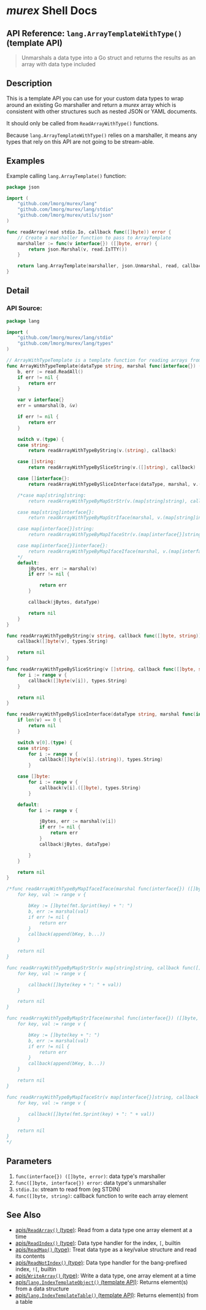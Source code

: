 # _murex_ Shell Docs

## API Reference: `lang.ArrayTemplateWithType()` (template API)

> Unmarshals a data type into a Go struct and returns the results as an array with data type included

## Description

This is a template API you can use for your custom data types to wrap around an
existing Go marshaller and return a _murex_ array which is consistent with
other structures such as nested JSON or YAML documents.

It should only be called from `ReadArrayWithType()` functions.

Because `lang.ArrayTemplateWithType()` relies on a marshaller, it means any types that
rely on this API are not going to be stream-able.



## Examples

Example calling `lang.ArrayTemplate()` function:

```go
package json

import (
	"github.com/lmorg/murex/lang"
	"github.com/lmorg/murex/lang/stdio"
	"github.com/lmorg/murex/utils/json"
)

func readArray(read stdio.Io, callback func([]byte)) error {
	// Create a marshaller function to pass to ArrayTemplate
	marshaller := func(v interface{}) ([]byte, error) {
		return json.Marshal(v, read.IsTTY())
	}

	return lang.ArrayTemplate(marshaller, json.Unmarshal, read, callback)
}
```

## Detail

### API Source:

```go
package lang

import (
	"github.com/lmorg/murex/lang/stdio"
	"github.com/lmorg/murex/lang/types"
)

// ArrayWithTypeTemplate is a template function for reading arrays from marshalled data
func ArrayWithTypeTemplate(dataType string, marshal func(interface{}) ([]byte, error), unmarshal func([]byte, interface{}) error, read stdio.Io, callback func([]byte, string)) error {
	b, err := read.ReadAll()
	if err != nil {
		return err
	}

	var v interface{}
	err = unmarshal(b, &v)

	if err != nil {
		return err
	}

	switch v.(type) {
	case string:
		return readArrayWithTypeByString(v.(string), callback)

	case []string:
		return readArrayWithTypeBySliceString(v.([]string), callback)

	case []interface{}:
		return readArrayWithTypeBySliceInterface(dataType, marshal, v.([]interface{}), callback)

	/*case map[string]string:
		return readArrayWithTypeByMapStrStr(v.(map[string]string), callback)

	case map[string]interface{}:
		return readArrayWithTypeByMapStrIface(marshal, v.(map[string]interface{}), callback)

	case map[interface{}]string:
		return readArrayWithTypeByMapIfaceStr(v.(map[interface{}]string), callback)

	case map[interface{}]interface{}:
		return readArrayWithTypeByMapIfaceIface(marshal, v.(map[interface{}]interface{}), callback)
	*/
	default:
		jBytes, err := marshal(v)
		if err != nil {

			return err
		}

		callback(jBytes, dataType)

		return nil
	}
}

func readArrayWithTypeByString(v string, callback func([]byte, string)) error {
	callback([]byte(v), types.String)

	return nil
}

func readArrayWithTypeBySliceString(v []string, callback func([]byte, string)) error {
	for i := range v {
		callback([]byte(v[i]), types.String)
	}

	return nil
}

func readArrayWithTypeBySliceInterface(dataType string, marshal func(interface{}) ([]byte, error), v []interface{}, callback func([]byte, string)) error {
	if len(v) == 0 {
		return nil
	}

	switch v[0].(type) {
	case string:
		for i := range v {
			callback([]byte(v[i].(string)), types.String)
		}

	case []byte:
		for i := range v {
			callback(v[i].([]byte), types.String)
		}

	default:
		for i := range v {

			jBytes, err := marshal(v[i])
			if err != nil {
				return err
			}
			callback(jBytes, dataType)

		}
	}

	return nil
}

/*func readArrayWithTypeByMapIfaceIface(marshal func(interface{}) ([]byte, error), v map[interface{}]interface{}, callback func([]byte, string)) error {
	for key, val := range v {

		bKey := []byte(fmt.Sprint(key) + ": ")
		b, err := marshal(val)
		if err != nil {
			return err
		}
		callback(append(bKey, b...))
	}

	return nil
}

func readArrayWithTypeByMapStrStr(v map[string]string, callback func([]byte, string)) error {
	for key, val := range v {

		callback([]byte(key + ": " + val))
	}

	return nil
}

func readArrayWithTypeByMapStrIface(marshal func(interface{}) ([]byte, error), v map[string]interface{}, callback func([]byte, string)) error {
	for key, val := range v {

		bKey := []byte(key + ": ")
		b, err := marshal(val)
		if err != nil {
			return err
		}
		callback(append(bKey, b...))
	}

	return nil
}

func readArrayWithTypeByMapIfaceStr(v map[interface{}]string, callback func([]byte, string)) error {
	for key, val := range v {

		callback([]byte(fmt.Sprint(key) + ": " + val))
	}

	return nil
}
*/
```

## Parameters

1. `func(interface{}) ([]byte, error)`: data type's marshaller
2. `func([]byte, interface{}) error`: data type's unmarshaller
3. `stdio.Io`: stream to read from (eg STDIN)
4. `func([]byte, string)`: callback function to write each array element

## See Also

* [apis/`ReadArray()` (type)](../apis/ReadArray.md):
  Read from a data type one array element at a time
* [apis/`ReadIndex()` (type)](../apis/ReadIndex.md):
  Data type handler for the index, `[`, builtin
* [apis/`ReadMap()` (type)](../apis/ReadMap.md):
  Treat data type as a key/value structure and read its contents
* [apis/`ReadNotIndex()` (type)](../apis/ReadNotIndex.md):
  Data type handler for the bang-prefixed index, `![`, builtin
* [apis/`WriteArray()` (type)](../apis/WriteArray.md):
  Write a data type, one array element at a time
* [apis/`lang.IndexTemplateObject()` (template API)](../apis/lang.IndexTemplateObject.md):
  Returns element(s) from a data structure
* [apis/`lang.IndexTemplateTable()` (template API)](../apis/lang.IndexTemplateTable.md):
  Returns element(s) from a table